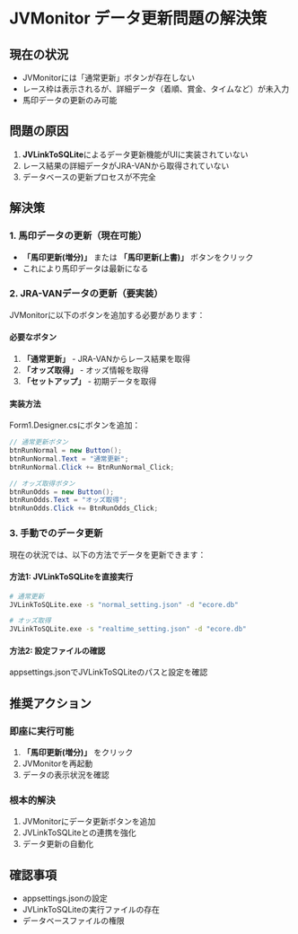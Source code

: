 # JVMonitor データ更新問題の解決策

## 現在の状況
- JVMonitorには「通常更新」ボタンが存在しない
- レース枠は表示されるが、詳細データ（着順、賞金、タイムなど）が未入力
- 馬印データの更新のみ可能

## 問題の原因
1. **JVLinkToSQLite**によるデータ更新機能がUIに実装されていない
2. レース結果の詳細データがJRA-VANから取得されていない
3. データベースの更新プロセスが不完全

## 解決策

### 1. 馬印データの更新（現在可能）
- **「馬印更新(増分)」** または **「馬印更新(上書)」** ボタンをクリック
- これにより馬印データは最新になる

### 2. JRA-VANデータの更新（要実装）
JVMonitorに以下のボタンを追加する必要があります：

#### 必要なボタン
1. **「通常更新」** - JRA-VANからレース結果を取得
2. **「オッズ取得」** - オッズ情報を取得
3. **「セットアップ」** - 初期データを取得

#### 実装方法
Form1.Designer.csにボタンを追加：
```csharp
// 通常更新ボタン
btnRunNormal = new Button();
btnRunNormal.Text = "通常更新";
btnRunNormal.Click += BtnRunNormal_Click;

// オッズ取得ボタン
btnRunOdds = new Button();
btnRunOdds.Text = "オッズ取得";
btnRunOdds.Click += BtnRunOdds_Click;
```

### 3. 手動でのデータ更新
現在の状況では、以下の方法でデータを更新できます：

#### 方法1: JVLinkToSQLiteを直接実行
```bash
# 通常更新
JVLinkToSQLite.exe -s "normal_setting.json" -d "ecore.db"

# オッズ取得
JVLinkToSQLite.exe -s "realtime_setting.json" -d "ecore.db"
```

#### 方法2: 設定ファイルの確認
appsettings.jsonでJVLinkToSQLiteのパスと設定を確認

## 推奨アクション

### 即座に実行可能
1. **「馬印更新(増分)」** をクリック
2. JVMonitorを再起動
3. データの表示状況を確認

### 根本的解決
1. JVMonitorにデータ更新ボタンを追加
2. JVLinkToSQLiteとの連携を強化
3. データ更新の自動化

## 確認事項
- appsettings.jsonの設定
- JVLinkToSQLiteの実行ファイルの存在
- データベースファイルの権限








